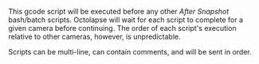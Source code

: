 This gcode script will be executed before any other *After Snapshot* bash/batch scripts.  Octolapse will wait for each script to complete for a given camera before continuing.  The order of each script's execution relative to other cameras, however, is unpredictable.

Scripts can be multi-line, can contain comments, and will be sent in order.
